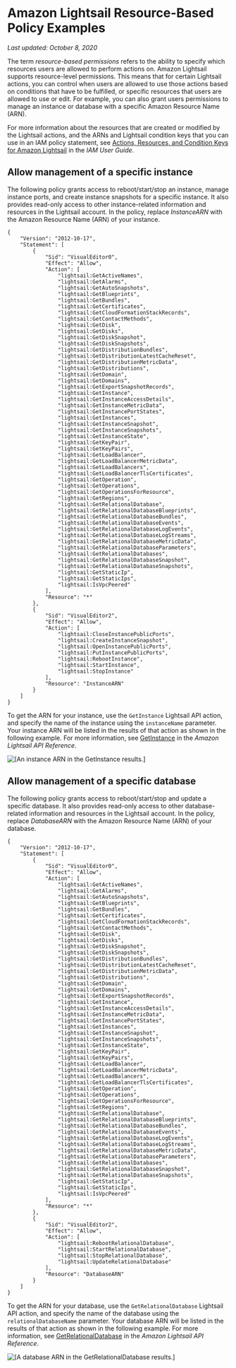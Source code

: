 # Amazon Lightsail Resource\-Based Policy Examples<a name="security_iam_resource-based-policy-examples"></a>

 *Last updated: October 8, 2020* 

The term *resource\-based permissions* refers to the ability to specify which resources users are allowed to perform actions on\. Amazon Lightsail supports resource\-level permissions\. This means that for certain Lightsail actions, you can control when users are allowed to use those actions based on conditions that have to be fulfilled, or specific resources that users are allowed to use or edit\. For example, you can also grant users permissions to manage an instance or database with a specific Amazon Resource Name \(ARN\)\.

For more information about the resources that are created or modified by the Lightsail actions, and the ARNs and Lightsail condition keys that you can use in an IAM policy statement, see [Actions, Resources, and Condition Keys for Amazon Lightsail](https://docs.aws.amazon.com/IAM/latest/UserGuide/list_amazonlightsail.html) in the *IAM User Guide*\.

## Allow management of a specific instance<a name="security_iam_resource-based-policy-examples-manage-specific-instance"></a>

The following policy grants access to reboot/start/stop an instance, manage instance ports, and create instance snapshots for a specific instance\. It also provides read\-only access to other instance\-related information and resources in the Lightsail account\. In the policy, replace *InstanceARN* with the Amazon Resource Name \(ARN\) of your instance\.

```
{
    "Version": "2012-10-17",
    "Statement": [
        {
            "Sid": "VisualEditor0",
            "Effect": "Allow",
            "Action": [
                "lightsail:GetActiveNames",
                "lightsail:GetAlarms",
                "lightsail:GetAutoSnapshots",
                "lightsail:GetBlueprints",
                "lightsail:GetBundles",
                "lightsail:GetCertificates",
                "lightsail:GetCloudFormationStackRecords",
                "lightsail:GetContactMethods",
                "lightsail:GetDisk",
                "lightsail:GetDisks",
                "lightsail:GetDiskSnapshot",
                "lightsail:GetDiskSnapshots",
                "lightsail:GetDistributionBundles",
                "lightsail:GetDistributionLatestCacheReset",
                "lightsail:GetDistributionMetricData",
                "lightsail:GetDistributions",
                "lightsail:GetDomain",
                "lightsail:GetDomains",
                "lightsail:GetExportSnapshotRecords",
                "lightsail:GetInstance",
                "lightsail:GetInstanceAccessDetails",
                "lightsail:GetInstanceMetricData",
                "lightsail:GetInstancePortStates",
                "lightsail:GetInstances",
                "lightsail:GetInstanceSnapshot",
                "lightsail:GetInstanceSnapshots",
                "lightsail:GetInstanceState",
                "lightsail:GetKeyPair",
                "lightsail:GetKeyPairs",
                "lightsail:GetLoadBalancer",
                "lightsail:GetLoadBalancerMetricData",
                "lightsail:GetLoadBalancers",
                "lightsail:GetLoadBalancerTlsCertificates",
                "lightsail:GetOperation",
                "lightsail:GetOperations",
                "lightsail:GetOperationsForResource",
                "lightsail:GetRegions",
                "lightsail:GetRelationalDatabase",
                "lightsail:GetRelationalDatabaseBlueprints",
                "lightsail:GetRelationalDatabaseBundles",
                "lightsail:GetRelationalDatabaseEvents",
                "lightsail:GetRelationalDatabaseLogEvents",
                "lightsail:GetRelationalDatabaseLogStreams",
                "lightsail:GetRelationalDatabaseMetricData",
                "lightsail:GetRelationalDatabaseParameters",
                "lightsail:GetRelationalDatabases",
                "lightsail:GetRelationalDatabaseSnapshot",
                "lightsail:GetRelationalDatabaseSnapshots",
                "lightsail:GetStaticIp",
                "lightsail:GetStaticIps",
                "lightsail:IsVpcPeered"
            ],
            "Resource": "*"
        },
        {
            "Sid": "VisualEditor2",
            "Effect": "Allow",
            "Action": [
                "lightsail:CloseInstancePublicPorts",
                "lightsail:CreateInstanceSnapshot",
                "lightsail:OpenInstancePublicPorts",
                "lightsail:PutInstancePublicPorts",
                "lightsail:RebootInstance",
                "lightsail:StartInstance",
                "lightsail:StopInstance"
            ],
            "Resource": "InstanceARN"
        }
    ]
}
```

To get the ARN for your instance, use the `GetInstance` Lightsail API action, and specify the name of the instance using the `instanceName` parameter\. Your instance ARN will be listed in the results of that action as shown in the following example\. For more information, see [GetInstance](https://docs.aws.amazon.com/lightsail/2016-11-28/api-reference/API_GetInstance.html) in the *Amazon Lightsail API Reference*\.

![\[An instance ARN in the GetInstance results.\]](https://d9yljz1nd5001.cloudfront.net/en_us/c61ab0669fef62b2778d591e8e619b4d/images/amazon-lightsail-instance-arn.png)

## Allow management of a specific database<a name="security_iam_resource-based-policy-examples-manage-specific-database"></a>

The following policy grants access to reboot/start/stop and update a specific database\. It also provides read\-only access to other database\-related information and resources in the Lightsail account\. In the policy, replace *DatabaseARN* with the Amazon Resource Name \(ARN\) of your database\.

```
{
    "Version": "2012-10-17",
    "Statement": [
        {
            "Sid": "VisualEditor0",
            "Effect": "Allow",
            "Action": [
                "lightsail:GetActiveNames",
                "lightsail:GetAlarms",
                "lightsail:GetAutoSnapshots",
                "lightsail:GetBlueprints",
                "lightsail:GetBundles",
                "lightsail:GetCertificates",
                "lightsail:GetCloudFormationStackRecords",
                "lightsail:GetContactMethods",
                "lightsail:GetDisk",
                "lightsail:GetDisks",
                "lightsail:GetDiskSnapshot",
                "lightsail:GetDiskSnapshots",
                "lightsail:GetDistributionBundles",
                "lightsail:GetDistributionLatestCacheReset",
                "lightsail:GetDistributionMetricData",
                "lightsail:GetDistributions",
                "lightsail:GetDomain",
                "lightsail:GetDomains",
                "lightsail:GetExportSnapshotRecords",
                "lightsail:GetInstance",
                "lightsail:GetInstanceAccessDetails",
                "lightsail:GetInstanceMetricData",
                "lightsail:GetInstancePortStates",
                "lightsail:GetInstances",
                "lightsail:GetInstanceSnapshot",
                "lightsail:GetInstanceSnapshots",
                "lightsail:GetInstanceState",
                "lightsail:GetKeyPair",
                "lightsail:GetKeyPairs",
                "lightsail:GetLoadBalancer",
                "lightsail:GetLoadBalancerMetricData",
                "lightsail:GetLoadBalancers",
                "lightsail:GetLoadBalancerTlsCertificates",
                "lightsail:GetOperation",
                "lightsail:GetOperations",
                "lightsail:GetOperationsForResource",
                "lightsail:GetRegions",
                "lightsail:GetRelationalDatabase",
                "lightsail:GetRelationalDatabaseBlueprints",
                "lightsail:GetRelationalDatabaseBundles",
                "lightsail:GetRelationalDatabaseEvents",
                "lightsail:GetRelationalDatabaseLogEvents",
                "lightsail:GetRelationalDatabaseLogStreams",
                "lightsail:GetRelationalDatabaseMetricData",
                "lightsail:GetRelationalDatabaseParameters",
                "lightsail:GetRelationalDatabases",
                "lightsail:GetRelationalDatabaseSnapshot",
                "lightsail:GetRelationalDatabaseSnapshots",
                "lightsail:GetStaticIp",
                "lightsail:GetStaticIps",
                "lightsail:IsVpcPeered"
            ],
            "Resource": "*"
        },
        {
            "Sid": "VisualEditor2",
            "Effect": "Allow",
            "Action": [
                "lightsail:RebootRelationalDatabase",
                "lightsail:StartRelationalDatabase",
                "lightsail:StopRelationalDatabase",
                "lightsail:UpdateRelationalDatabase"
            ],
            "Resource": "DatabaseARN"
        }
    ]
}
```

To get the ARN for your database, use the `GetRelationalDatabase` Lightsail API action, and specify the name of the database using the `relationalDatabaseName` parameter\. Your database ARN will be listed in the results of that action as shown in the following example\. For more information, see [GetRelationalDatabase](https://docs.aws.amazon.com/lightsail/2016-11-28/api-reference/API_GetRelationalDatabase.html) in the *Amazon Lightsail API Reference*\.

![\[A database ARN in the GetRelationalDatabase results.\]](https://d9yljz1nd5001.cloudfront.net/en_us/c61ab0669fef62b2778d591e8e619b4d/images/amazon-lightsail-database-arn.png)